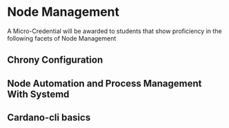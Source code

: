 # Node Management

A Micro-Credential will be awarded to students that show proficiency in the following facets of Node Management

## Chrony Configuration

## Node Automation and Process Management With Systemd

## Cardano-cli basics

